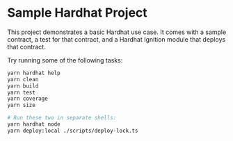 # Sample Hardhat Project

This project demonstrates a basic Hardhat use case. It comes with a sample contract, a test for that contract, and a Hardhat Ignition module that deploys that contract.

Try running some of the following tasks:

```sh
yarn hardhat help
yarn clean
yarn build
yarn test
yarn coverage
yarn size

# Run these two in separate shells:
yarn hardhat node
yarn deploy:local ./scripts/deploy-lock.ts
```
